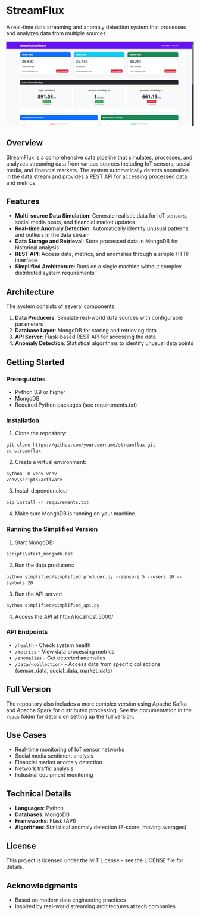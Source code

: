 # StreamFlux

A real-time data streaming and anomaly detection system that processes and analyzes data from multiple sources.

![StreamFlux Dashboard](Dashboard1.png)

## Overview

StreamFlux is a comprehensive data pipeline that simulates, processes, and analyzes streaming data from various sources including IoT sensors, social media, and financial markets. The system automatically detects anomalies in the data stream and provides a REST API for accessing processed data and metrics.

## Features

- **Multi-source Data Simulation**: Generate realistic data for IoT sensors, social media posts, and financial market updates
- **Real-time Anomaly Detection**: Automatically identify unusual patterns and outliers in the data stream
- **Data Storage and Retrieval**: Store processed data in MongoDB for historical analysis
- **REST API**: Access data, metrics, and anomalies through a simple HTTP interface
- **Simplified Architecture**: Runs on a single machine without complex distributed system requirements

## Architecture

The system consists of several components:

1. **Data Producers**: Simulate real-world data sources with configurable parameters
2. **Database Layer**: MongoDB for storing and retrieving data
3. **API Server**: Flask-based REST API for accessing the data
4. **Anomaly Detection**: Statistical algorithms to identify unusual data points

## Getting Started

### Prerequisites

- Python 3.9 or higher
- MongoDB
- Required Python packages (see requirements.txt)

### Installation

1. Clone the repository:
```
git clone https://github.com/yourusername/streamflux.git
cd streamflux
```

2. Create a virtual environment:
```
python -m venv venv
venv\Scripts\activate
```

3. Install dependencies:
```
pip install -r requirements.txt
```

4. Make sure MongoDB is running on your machine.

### Running the Simplified Version

1. Start MongoDB:
```
scripts\start_mongodb.bat
```

2. Run the data producers:
```
python simplified/simplified_producer.py --sensors 5 --users 10 --symbols 20
```

3. Run the API server:
```
python simplified/simplified_api.py
```

4. Access the API at http://localhost:5000/

### API Endpoints

- `/health` - Check system health
- `/metrics` - View data processing metrics
- `/anomalies` - Get detected anomalies
- `/data/<collection>` - Access data from specific collections (sensor_data, social_data, market_data)

## Full Version

The repository also includes a more complex version using Apache Kafka and Apache Spark for distributed processing. See the documentation in the `/docs` folder for details on setting up the full version.

## Use Cases

- Real-time monitoring of IoT sensor networks
- Social media sentiment analysis
- Financial market anomaly detection
- Network traffic analysis
- Industrial equipment monitoring

## Technical Details

- **Languages**: Python
- **Databases**: MongoDB
- **Frameworks**: Flask (API)
- **Algorithms**: Statistical anomaly detection (Z-score, moving averages)

## License

This project is licensed under the MIT License - see the LICENSE file for details.

## Acknowledgments

- Based on modern data engineering practices
- Inspired by real-world streaming architectures at tech companies